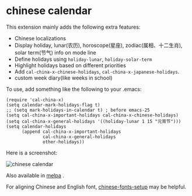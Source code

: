 chinese calendar
================

This extension mainly adds the following extra features:
  - Chinese localizations
  - Display holiday, lunar(农历), horoscope(星座), zodiac(属相、十二生肖), solar term(节气) info on mode line
  - Define holidays using `holiday-lunar`, `holiday-solar-term`
  - Highlight holidays based on different priorities
  - Add `cal-china-x-chinese-holidays`, `cal-china-x-japanese-holidays`.
  - custom week diary(like weeks in school)

To use, add something like the following to your .emacs:

    (require 'cal-china-x)
    (setq calendar-mark-holidays-flag t)
    ;; (setq mark-holidays-in-calendar t) ; before emacs-25
    (setq cal-china-x-important-holidays cal-china-x-chinese-holidays)
    (setq cal-china-x-general-holidays '((holiday-lunar 1 15 "元宵节")))
    (setq calendar-holidays
          (append cal-china-x-important-holidays
                  cal-china-x-general-holidays
                  other-holidays))

Here is a screenshot:

![chinese calendar](/../screenshot/cal-china-x.png?raw=true "")

Also available in [melpa](http://melpa.org) .

For aligning Chinese and English font, [chinese-fonts-setup](https://github.com/tumashu/chinese-fonts-setup) may be helpful.
